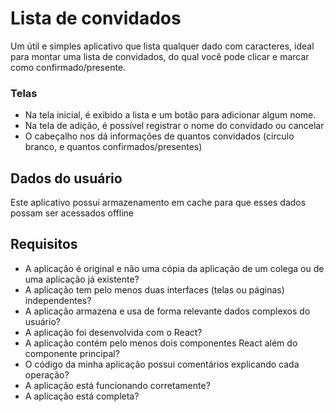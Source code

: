 # Lista de convidados

Um útil e simples aplicativo que lista qualquer dado com caracteres, ideal para montar uma lista de convidados, do qual você pode clicar e marcar como confirmado/presente.

### Telas

- Na tela inicial, é exibido a lista e um botão para adicionar algum nome.
- Na tela de adição, é possível registrar o nome do convidado ou cancelar
- O cabeçalho nos dá informações de quantos convidados (circulo branco, e quantos confirmados/presentes)

## Dados do usuário

Este aplicativo possui armazenamento em cache para que esses dados possam ser acessados offline

## Requisitos
- A aplicação é original e não uma cópia da aplicação de um colega ou de uma aplicação já existente?
- A aplicação tem pelo menos duas interfaces (telas ou páginas) independentes?
- A aplicação armazena e usa de forma relevante dados complexos do usuário?
- A aplicação foi desenvolvida com o React?
- A aplicação contém pelo menos dois componentes React além do componente principal?
- O código da minha aplicação possui comentários explicando cada operação?
- A aplicação está funcionando corretamente?
- A aplicação está completa?